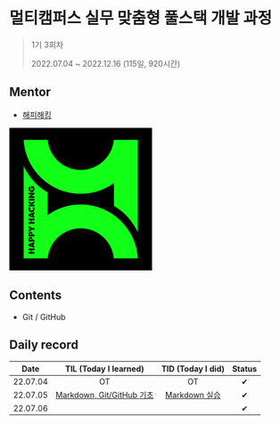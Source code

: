 # 멀티캠퍼스 실무 맞춤형 풀스택 개발 과정 

> 1기 3회차
>
> 2022.07.04 ~ 2022.12.16 (115일, 920시간)



## Mentor

- [해피해킹](https://www.hphk.kr/)

![hphk_logo](README.assets/hphk_logo.png)



## Contents

- Git / GitHub



## Daily record

|   Date   |             TIL (Today I learned)              |              TID (Today I did)              | Status |
| :------: | :--------------------------------------------: | :-----------------------------------------: | :----: |
| 22.07.04 |                       OT                       |                     OT                      |   ✔    |
| 22.07.05 | [Markdown, Git/GitHub 기초](./TIL/TIL_0705.md) | [Markdown 실습](./TID/markdown_practice.md) |   ✔    |
| 22.07.06 |                                                |                                             |   ✔    |
